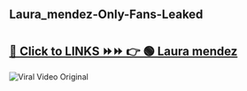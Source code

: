 
 ## Laura_mendez-Only-Fans-Leaked

# <h2><a href="https://clipsfans.com/Laura_mendez&ref=git">🔗 Click to LINKS ⏩⏩ 👉 🟢 Laura mendez </a></h2>

<a href="https://clipsfans.com/Laura_mendez&ref=git" rel="nofollow" data-target="animated-image.originalLink"><img src="https://i.ibb.co.com/xMMVF88/686577567.gif" alt="Viral Video Original" style="max-width: 100%; display: inline-block;" data-target="animated-image.originalImage"></a>
